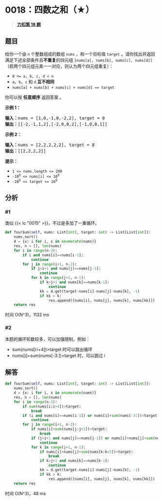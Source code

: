 # 0018：四数之和（★）


> <u>**[力扣第 18 题](https://leetcode.cn/problems/4sum/)**</u>

## 题目

<p>给你一个由 <code>n</code> 个整数组成的数组 <code>nums</code> ，和一个目标值 <code>target</code> 。请你找出并返回满足下述全部条件且<strong>不重复</strong>的四元组 <code>[nums[a], nums[b], nums[c], nums[d]]</code> （若两个四元组元素一一对应，则认为两个四元组重复）：</p>

<ul>
<li><code>0 &lt;= a, b, c, d &lt; n</code></li>
<li><code>a</code>、<code>b</code>、<code>c</code> 和 <code>d</code> <strong>互不相同</strong></li>
<li><code>nums[a] + nums[b] + nums[c] + nums[d] == target</code></li>
</ul>

<p>你可以按 <strong>任意顺序</strong> 返回答案 。</p>



<p><strong>示例 1：</strong></p>

<pre>
<strong>输入：</strong>nums = [1,0,-1,0,-2,2], target = 0
<strong>输出：</strong>[[-2,-1,1,2],[-2,0,0,2],[-1,0,0,1]]
</pre>

<p><strong>示例 2：</strong></p>

<pre>
<strong>输入：</strong>nums = [2,2,2,2,2], target = 8
<strong>输出：</strong>[[2,2,2,2]]
</pre>



<p><strong>提示：</strong></p>

<ul>
<li><code>1 &lt;= nums.length &lt;= 200</code></li>
<li><code>-10<sup>9</sup> &lt;= nums[i] &lt;= 10<sup>9</sup></code></li>
<li><code>-10<sup>9</sup> &lt;= target &lt;= 10<sup>9</sup></code></li>
</ul>


## 分析

### #1

类似 {{< lc "0015" >}}，不过是多加了一重循环。

```python
def fourSum(self, nums: List[int], target: int) -> List[List[int]]:
    nums.sort()
    d = {x: i for i, x in enumerate(nums)}
    res, n = [], len(nums)
    for i in range(n-3):
        if i and nums[i]==nums[i-1]:
            continue
        for j in range(i+1, n-2):
            if j>i+1 and nums[j]==nums[j-1]:
                continue
            for k in range(j+1, n-1):
                if k>j+1 and nums[k]==nums[k-1]:
                    continue
                kk = d.get(target-nums[i]-nums[j]-nums[k], -1)
                if kk > k:
                    res.append([nums[i], nums[j], nums[k], nums[kk]])
    return res
```
时间 O(N^3)，1132 ms

### #2

本题的循环轮数较多，可以加强限制，例如：
- sum(nums[i:i+4])>target 时可以跳出循环
- nums[i]+sum(nums[-3:])<target 时，可以跳过 i

## 解答

```python
def fourSum(self, nums: List[int], target: int) -> List[List[int]]:
    nums.sort()
    d = {x: i for i, x in enumerate(nums)}
    res, n = [], len(nums)
    for i in range(n-3):
        if sum(nums[i:i+4])>target:
            break
        if (i and nums[i]==nums[i-1]) or nums[i]+sum(nums[-3:])<target:
            continue
        for j in range(i+1, n-2):
            if nums[i]+sum(nums[j:j+3])>target:
                break
            if (j>i+1 and nums[j]==nums[j-1]) or nums[i]+nums[j]+sum(nums[-2:])<target:
                continue
            for k in range(j+1, n-1):
                if nums[i]+nums[j]+sum(nums[k:k+2])>target:
                    break
                if k>j+1 and nums[k]==nums[k-1]:
                    continue
                kk = d.get(target-nums[i]-nums[j]-nums[k], -1)
                if kk > k:
                    res.append([nums[i], nums[j], nums[k], nums[kk]])
    return res
```
时间 O(N^3)，48 ms
